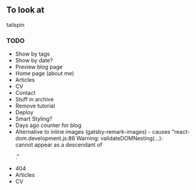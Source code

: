 ## To look at

tailspin

### TODO

- Show by tags
- Show by date?
- Preview blog page
- Home page (about me)
- Articles
- CV
- Contact
- Stuff in archive
- Remove tutorial
- Deploy
- Smart Styling?
- Days ago counter for blog
- Alternative to inline images (gatsby-remark-images) - causes "react-dom.development.js:86 Warning: validateDOMNesting(...): <div> cannot appear as a descendant of <p>."
- 404
- Articles
- CV